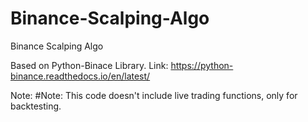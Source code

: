 # Binance-Scalping-Algo
Binance Scalping Algo

Based on Python-Binace Library.
Link: https://python-binance.readthedocs.io/en/latest/

Note: #Note: This code doesn't include live trading functions, only for backtesting.
